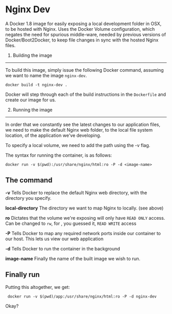 Nginx Dev
=========

A Docker 1.8 image for easily exposing a local development folder in OSX, to be hosted with Nginx.  Uses the Docker Volume configuration, which negates the need for spurious middle-ware, needed by previous versions of Docker/Boot2Docker, to keep file changes in sync with the hosted Nginx files.

1. Building the image
---------------------

To build this image, simply issue the following Docker command, assuming we want to name the image `nginx-dev`.

    docker build -t nginx-dev .
    
Docker will step through each of the build instructions in the `Dockerfile` and create our image for us.

2. Running the image
--------------------
    
In order that we constantly see the latest changes to our application files, we need to make the default Nginx web folder, to the local file system location, of the application we've developing.

To specify a local volume, we need to add the path using the -v flag.

The syntax for running the container, is as follows:

    docker run -v $(pwd):/usr/share/nginx/html:ro -P -d <image-name>

The command
-----------

**-v** Tells Docker to replace the default Nginx web directory, with the directory you specify.

**local-directory** The directory we want to map Nginx to locally.  (see above)

**ro** Dictates that the volume we're exposing will only have `READ ONLY` access.  Can be changed to `rw`, for , you guessed it, `READ WRITE` access

**-P** Tells Docker to map any required network ports inside our container to our host. This lets us view our web application

**-d** Tells Docker to run the container in the background

**image-name** Finally the name of the built image we wish to run.

Finally run
-----------

Putting this altogether, we get:

     docker run -v $(pwd)/app:/usr/share/nginx/html:ro -P -d nginx-dev
    
Okay?